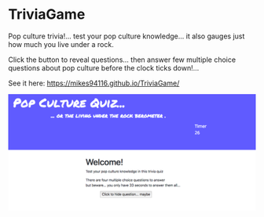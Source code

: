 # TriviaGame
Pop culture trivia!... test your pop culture knowledge... it also gauges just how much you live under a rock.

Click the button to reveal questions... then answer few multiple choice questions about pop culture before the clock ticks down!...

See it here: https://mikes94116.github.io/TriviaGame/

![](https://raw.githubusercontent.com/mikes94116/TriviaGame/master/PopCultureQuiz.png)
